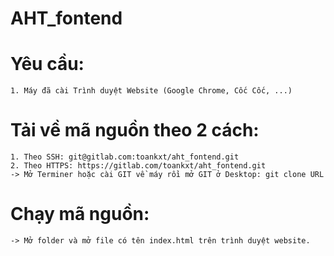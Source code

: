 # AHT_fontend

# Yêu cầu: 
    1. Máy đã cài Trình duyệt Website (Google Chrome, Cốc Cốc, ...) 

# Tải về mã nguồn theo 2 cách: 
    1. Theo SSH: git@gitlab.com:toankxt/aht_fontend.git
    2. Theo HTTPS: https://gitlab.com/toankxt/aht_fontend.git
    -> Mở Terminer hoặc cài GIT về máy rồi mở GIT ở Desktop: git clone URL 

# Chạy mã nguồn: 
    -> Mở folder và mở file có tên index.html trên trình duyệt website.


